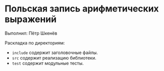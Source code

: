# Польская запись арифметических выражений

Выполнил: Пётр Шкенёв

Раскладка по директориям:

  - `include` содержит заголовочные файлы.
  - `src` содержит реализацию библиотеки.
  - `test` содержит модульные тесты.

